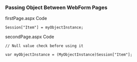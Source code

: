 ### Passing Object Between WebForm Pages

firstPage.aspx Code

```
Session["Item"] = myObjectInstance;
```

secondPage.aspx Code

```
// Null value check before using it

var myObjectInstance = (MyObjectInstance)Session["Item"];
```